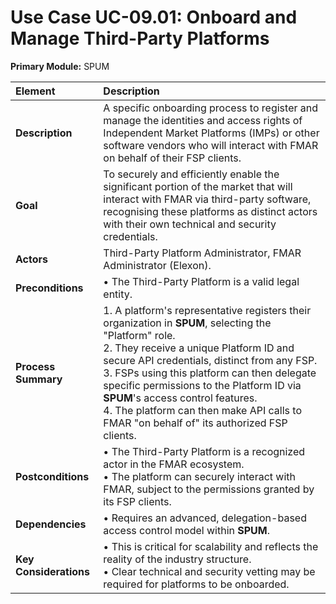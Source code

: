 
# Use Case UC-09.01: Onboard and Manage Third-Party Platforms
**Primary Module:** SPUM

| Element             | Description                                                                                                                                                                                                                            |
| :------------------ | :------------------------------------------------------------------------------------------------------------------------------------------------------------------------------------------------------------------------------------ |
| **Description**     | A specific onboarding process to register and manage the identities and access rights of Independent Market Platforms (IMPs) or other software vendors who will interact with FMAR on behalf of their FSP clients.                              |
| **Goal**            | To securely and efficiently enable the significant portion of the market that will interact with FMAR via third-party software, recognising these platforms as distinct actors with their own technical and security credentials.            |
| **Actors**          | Third-Party Platform Administrator, FMAR Administrator (Elexon).                                                                                                                                                                         |
| **Preconditions**   | • The Third-Party Platform is a valid legal entity. |
| **Process Summary** | 1. A platform's representative registers their organization in **SPUM**, selecting the "Platform" role. <br> 2. They receive a unique Platform ID and secure API credentials, distinct from any FSP. <br> 3. FSPs using this platform can then delegate specific permissions to the Platform ID via **SPUM**'s access control features. <br> 4. The platform can then make API calls to FMAR "on behalf of" its authorized FSP clients. |
| **Postconditions**  | • The Third-Party Platform is a recognized actor in the FMAR ecosystem. <br> • The platform can securely interact with FMAR, subject to the permissions granted by its FSP clients. |
| **Dependencies**    | • Requires an advanced, delegation-based access control model within **SPUM**. |
| **Key Considerations** | • This is critical for scalability and reflects the reality of the industry structure. <br> • Clear technical and security vetting may be required for platforms to be onboarded. |
